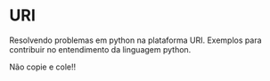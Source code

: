 # URI
Resolvendo problemas em python na plataforma URI. Exemplos para contribuir no entendimento da linguagem python.

Não copie e cole!!
